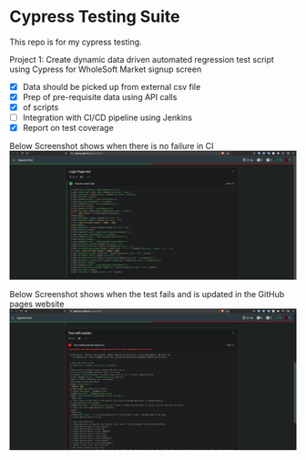 <h1> Cypress Testing Suite </h1>

This repo is for my cypress testing.

Project 1: Create dynamic data driven automated regression test script using Cypress for WholeSoft Market signup screen

- [x] Data should be picked up from external csv file
- [x] Prep of pre-requisite data using API calls
- [x]  of scripts
- [ ] Integration with CI/CD pipeline using Jenkins
- [x] Report on test coverage

Below Screenshot shows when there is no failure in CI
<img src="./pictures/ci-pass.png" alt="">

Below Screenshot shows when the test fails and is updated in the GitHub pages website
<img src="./pictures/ci-fail.png" alt="">